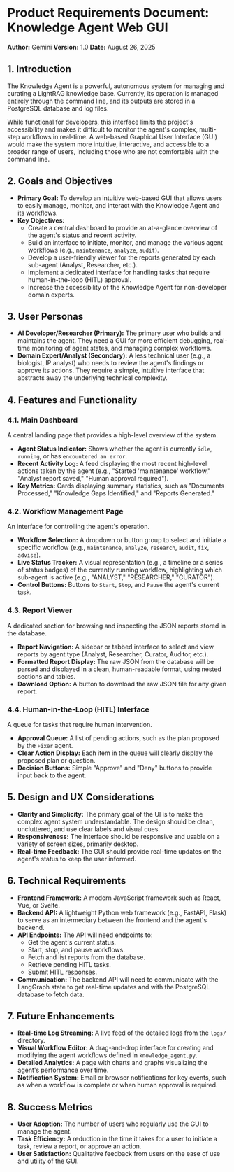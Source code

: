 # **Product Requirements Document: Knowledge Agent Web GUI**

**Author:** Gemini
**Version:** 1.0
**Date:** August 26, 2025

## **1. Introduction**

The Knowledge Agent is a powerful, autonomous system for managing and curating a LightRAG knowledge base. Currently, its operation is managed entirely through the command line, and its outputs are stored in a PostgreSQL database and log files.

While functional for developers, this interface limits the project's accessibility and makes it difficult to monitor the agent's complex, multi-step workflows in real-time. A web-based Graphical User Interface (GUI) would make the system more intuitive, interactive, and accessible to a broader range of users, including those who are not comfortable with the command line.

## **2. Goals and Objectives**

* **Primary Goal:** To develop an intuitive web-based GUI that allows users to easily manage, monitor, and interact with the Knowledge Agent and its workflows.
* **Key Objectives:**
  * Create a central dashboard to provide an at-a-glance overview of the agent's status and recent activity.
  * Build an interface to initiate, monitor, and manage the various agent workflows (e.g., `maintenance`, `analyze`, `audit`).
  * Develop a user-friendly viewer for the reports generated by each sub-agent (Analyst, Researcher, etc.).
  * Implement a dedicated interface for handling tasks that require human-in-the-loop (HITL) approval.
  * Increase the accessibility of the Knowledge Agent for non-developer domain experts.

## **3. User Personas**

* **AI Developer/Researcher (Primary):** The primary user who builds and maintains the agent. They need a GUI for more efficient debugging, real-time monitoring of agent states, and managing complex workflows.
* **Domain Expert/Analyst (Secondary):** A less technical user (e.g., a biologist, IP analyst) who needs to review the agent's findings or approve its actions. They require a simple, intuitive interface that abstracts away the underlying technical complexity.

## **4. Features and Functionality**

### **4.1. Main Dashboard**

A central landing page that provides a high-level overview of the system.

* **Agent Status Indicator:** Shows whether the agent is currently `idle`, `running`, or has `encountered an error`.
* **Recent Activity Log:** A feed displaying the most recent high-level actions taken by the agent (e.g., "Started 'maintenance' workflow," "Analyst report saved," "Human approval required").
* **Key Metrics:** Cards displaying summary statistics, such as "Documents Processed," "Knowledge Gaps Identified," and "Reports Generated."

### **4.2. Workflow Management Page**

An interface for controlling the agent's operation.

* **Workflow Selection:** A dropdown or button group to select and initiate a specific workflow (e.g., `maintenance`, `analyze`, `research`, `audit`, `fix`, `advise`).
* **Live Status Tracker:** A visual representation (e.g., a timeline or a series of status badges) of the currently running workflow, highlighting which sub-agent is active (e.g., "ANALYST," "RESEARCHER," "CURATOR").
* **Control Buttons:** Buttons to `Start`, `Stop`, and `Pause` the agent's current task.

### **4.3. Report Viewer**

A dedicated section for browsing and inspecting the JSON reports stored in the database.

* **Report Navigation:** A sidebar or tabbed interface to select and view reports by agent type (Analyst, Researcher, Curator, Auditor, etc.).
* **Formatted Report Display:** The raw JSON from the database will be parsed and displayed in a clean, human-readable format, using nested sections and tables.
* **Download Option:** A button to download the raw JSON file for any given report.

### **4.4. Human-in-the-Loop (HITL) Interface**

A queue for tasks that require human intervention.

* **Approval Queue:** A list of pending actions, such as the plan proposed by the `Fixer` agent.
* **Clear Action Display:** Each item in the queue will clearly display the proposed plan or question.
* **Decision Buttons:** Simple "Approve" and "Deny" buttons to provide input back to the agent.

## **5. Design and UX Considerations**

* **Clarity and Simplicity:** The primary goal of the UI is to make the complex agent system understandable. The design should be clean, uncluttered, and use clear labels and visual cues.
* **Responsiveness:** The interface should be responsive and usable on a variety of screen sizes, primarily desktop.
* **Real-time Feedback:** The GUI should provide real-time updates on the agent's status to keep the user informed.

## **6. Technical Requirements**

* **Frontend Framework:** A modern JavaScript framework such as React, Vue, or Svelte.
* **Backend API:** A lightweight Python web framework (e.g., FastAPI, Flask) to serve as an intermediary between the frontend and the agent's backend.
* **API Endpoints:** The API will need endpoints to:
  * Get the agent's current status.
  * Start, stop, and pause workflows.
  * Fetch and list reports from the database.
  * Retrieve pending HITL tasks.
  * Submit HITL responses.
* **Communication:** The backend API will need to communicate with the LangGraph state to get real-time updates and with the PostgreSQL database to fetch data.

## **7. Future Enhancements**

* **Real-time Log Streaming:** A live feed of the detailed logs from the `logs/` directory.
* **Visual Workflow Editor:** A drag-and-drop interface for creating and modifying the agent workflows defined in `knowledge_agent.py`.
* **Detailed Analytics:** A page with charts and graphs visualizing the agent's performance over time.
* **Notification System:** Email or browser notifications for key events, such as when a workflow is complete or when human approval is required.

## **8. Success Metrics**

* **User Adoption:** The number of users who regularly use the GUI to manage the agent.
* **Task Efficiency:** A reduction in the time it takes for a user to initiate a task, review a report, or approve an action.
* **User Satisfaction:** Qualitative feedback from users on the ease of use and utility of the GUI.
